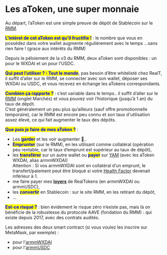 # Les aToken, une super monnaie

Au départ, l’aToken est une simple preuve de dépôt de Stablecoin sur le [RMM](./).

<mark style="color:blue;">**L’intéret de cet aToken est qu’il fructifie !**</mark> : le nombre que vous en possédez dans votre wallet augmente régulièrement avec le temps ...sans rien faire !   (grace aux intérêts du RMM)

Depuis le péloiement de la v3 du RMM, deux aToken sont disponibles : un pour le WXDAI et un pour l'USDC.

<mark style="color:blue;">**Qui peut l’utiliser ? : Tout le monde**</mark>, pas besoin d’être whitelisté chez RealT, il suffit d’aller sur le RMM, se connecter avec son wallet, déposer ses WXDAI ou USDC, et vous recevez en échange les aTokens correspondants.

<mark style="color:blue;">**Combien ça rapporte ?**</mark> : c’est variable dans le temps.. il suffit d’aller sur le [RMM](https://rmm.realtoken.network/) (onglet Marchés) et vous pouvez voir l’historique (jusqu’à 1 an) du taux de dépôt.\
C’est généralement un peu plus qu’ailleurs (sauf offre promotionnelle temporaire), car le RMM est encore peu connu et son taux d'utilisation assez élevé, ce qui fait augmenter le taux des dépôts.

<mark style="color:blue;">**Que puis je faire de mes aToken ?**</mark> :

* Les <mark style="color:blue;">**garder**</mark> et les voir augmenter :tada:..
* <mark style="color:blue;">**Emprunter**</mark> (sur le RMM), en les utilisant comme collatéral (opération peu rentable, car le taux d’emprunt est supérieur au taux de dépôt),
* les <mark style="color:blue;">**transférer**</mark> sur un autre wallet ou <mark style="color:blue;">**payer**</mark> sur [YAM](../dex-swap/yam.md) (avec les aToken WXDAI, alias armmWXDAI)\
  Attention : Si vos armmWXDAI sont en collatéral d’un emprunt, le transfert/paiement peut être bloqué si votre [Health Factor](./) devenait inférieur à 1.
* me faire payer mes [**loyers**](../../site-realt/parametrage-realt.md) de RealTokens (en armmWXDAI ou armmUSDC),
* les <mark style="color:blue;">**convertir**</mark> en Stablecoin : sur le site RMM, en les retirant du dépôt,
* ...

<mark style="color:blue;">**Est-ce risqué ?**</mark> : bien évidement le risque zéro n’existe pas, mais là on bénéficie de la robustesse du protocole AAVE (fondation du RMM) : qui existe depuis 2017, avec des contrats audités.



Les adresses des deux smart contract (si vous voulez les inscrire sur MetaMask, par exemple) :&#x20;

* pour l'[armmWXDAI](https://gnosisscan.io/address/0x0cA4f5554Dd9Da6217d62D8df2816c82bba4157b)
* pour l'[armmUSDC](https://gnosisscan.io/address/0xeD56F76E9cBC6A64b821e9c016eAFbd3db5436D1)&#x20;
